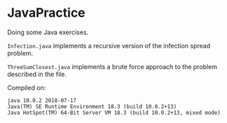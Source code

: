 # JavaPractice
Doing some Java exercises.

`Infection.java` implements a recursive version of the infection spread problem.

`ThreeSumClosest.java` implements a brute force approach to the problem described in the file.

Compiled on:

```
java 10.0.2 2018-07-17
Java(TM) SE Runtime Environment 18.3 (build 10.0.2+13)
Java HotSpot(TM) 64-Bit Server VM 18.3 (build 10.0.2+13, mixed mode)
```
